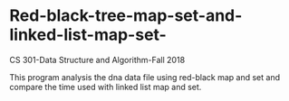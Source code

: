 # Red-black-tree-map-set-and-linked-list-map-set-

CS 301-Data Structure and Algorithm-Fall 2018

This program analysis the dna data file using red-black map and set and compare the time used with linked list map and set. 
